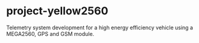# project-yellow2560
 Telemetry system development for a high energy efficiency vehicle using a MEGA2560, GPS and GSM module.

